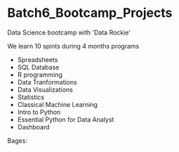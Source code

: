 # Batch6_Bootcamp_Projects
Data Science bootcamp with 'Data Rockie'

We learn 10 spints during 4 months programs

- Spreadsheets
- SQL Database
- R programming
- Data Tranformations
- Data Visualizations
- Statistics
- Classical Machine Learning
- Intro to Python
- Essential Python for Data Analyst
- Dashboard

Bages:

